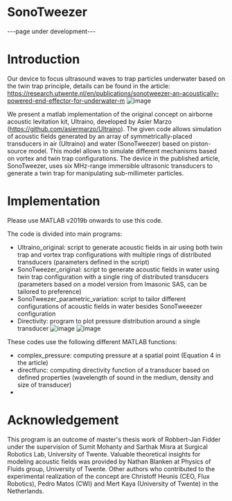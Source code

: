 # SonoTweezer

---page under development---

# Introduction
Our device to focus ultrasound waves to trap particles underwater based on the twin trap principle, details can be found in the article: https://research.utwente.nl/en/publications/sonotweezer-an-acoustically-powered-end-effector-for-underwater-m
![image](https://github.com/user-attachments/assets/837599d8-3706-4596-bab6-e9326519e023)

We present a matlab implementation of the original concept on airborne acoustic levitation kit, Ultraino, developed by Asier Marzo (https://github.com/asiermarzo/Ultraino). The given code allows simulation of acoustic fields generated by an array of symmetrically-placed transducers in air (Ultraino) and water (SonoTweezer) based on piston-source model. This model allows to simulate different mechanisms based on vortex and twin trap configurations. The device in the published article, SonoTweezer, uses six MHz-range immersible ultrasonic transducers to generate a twin trap for manipulating sub-millimeter particles.

# Implementation

Please use MATLAB v2019b onwards to use this code. 

The code is divided into main programs:
- Ultraino_original: script to generate acoustic fields in air using both twin trap and vortex trap configurations with multiple rings of distributed transducers (parameters defined in the script)
- SonoTweezer_original: script to generate acoustic fields in water using twin trap configuration with a single ring of distributed transducers (parameters based on a model version from Imasonic SAS, can be tailored to preference)
- SonoTweezer_parametric_variation: script to tailor different configurations of acoustic fields in water besides SonoTweeezer configuration
- Directivity: program to plot pressure distribution around a single transducer 
![image](https://github.com/user-attachments/assets/6210154c-f65a-477e-ac6d-f0eda30e2480)
![image](https://github.com/user-attachments/assets/4cd0fa12-6028-4867-a0c0-a323ace6f76f)

These codes use the following different MATLAB functions:
- complex_pressure: computing pressure at a spatial point (Equation 4 in the article)
- directfunc: computing directivity function of a transducer based on defined properties (wavelength of sound in the medium, density and size of transducer)
- 


# Acknowledgement

This program is an outcome of master's thesis work of Robbert-Jan Fidder under the supervision of Sumit Mohanty and Sarthak Misra at Surgical Robotics Lab, University of Twente. Valuable theoretical insights for modeling acoustic fields was provided by Nathan Blanken at Physics of Fluids group, University of Twente. Other authors who contributed to the experimental realization of the concept are Christoff Heunis (CEO, Flux Robotics), Pedro Matos (CWI) and Mert Kaya (University of Twente) in the Netherlands.
